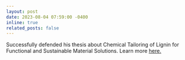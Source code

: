 ```yaml
---
layout: post
date: 2023-08-04 07:59:00 -0400
inline: true
related_posts: false
---
```


Successfully defended his thesis about Chemical Tailoring of Lignin for Functional and Sustainable Material Solutions. Learn more [here.](https://scholar.google.com/citations?view_op=view_citation&hl=en&user=JBkRHpsAAAAJ&citation_for_view=JBkRHpsAAAAJ:2osOgNQ5qMEC)
